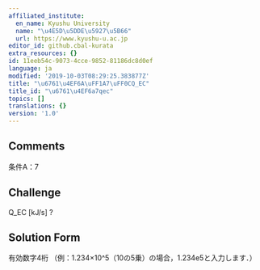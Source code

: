 ```yaml
---
affiliated_institute:
  en_name: Kyushu University
  name: "\u4E5D\u5DDE\u5927\u5B66"
  url: https://www.kyushu-u.ac.jp
editor_id: github.cbal-kurata
extra_resources: {}
id: 11eeb54c-9073-4cce-9852-81186dc8d0ef
language: ja
modified: '2019-10-03T08:29:25.383877Z'
title: "\u6761\u4EF6A\uFF1A7\uFF0CQ_EC"
title_id: "\u6761\u4EF6a7qec"
topics: []
translations: {}
version: '1.0'
---
```


## Comments
条件A：7

## Challenge
Q_EC [kJ/s] ?

## Solution Form
有効数字4桁
（例：1.234×10^5（10の5乗）の場合，1.234e5と入力します．）




